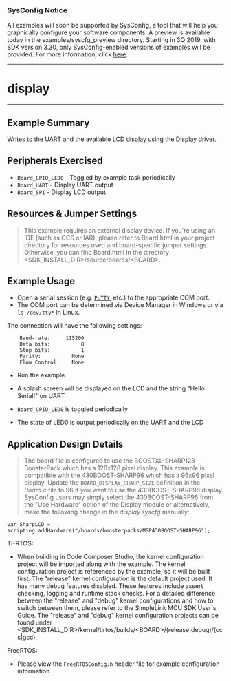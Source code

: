 ### SysConfig Notice

All examples will soon be supported by SysConfig, a tool that will help you graphically configure your software components. A preview is available today in the examples/syscfg_preview directory. Starting in 3Q 2019, with SDK version 3.30, only SysConfig-enabled versions of examples will be provided. For more information, click [here](http://www.ti.com/sysconfignotice).

---
# display

---

## Example Summary

Writes to the UART and the available LCD display using the Display driver.

## Peripherals Exercised

* `Board_GPIO_LED0` - Toggled by example task periodically
* `Board_UART` - Display UART output
* `Board_SPI` - Display LCD output

## Resources & Jumper Settings

> This example requires an external display device.  If you're using an IDE
(such as CCS or IAR), please refer to Board.html in
your project directory for resources used and board-specific jumper settings.
Otherwise, you can find Board.html in the directory
&lt;SDK_INSTALL_DIR&gt;/source/boards/&lt;BOARD&gt;.

## Example Usage

* Open a serial session (e.g. [`PuTTY`](http://www.putty.org/ "PuTTY's
 Homepage"), etc.) to the appropriate COM port.
 * The COM port can be determined via Device Manager in Windows or via
 `ls /dev/tty*` in Linux.

The connection will have the following settings:
```
    Baud-rate:     115200
    Data bits:          8
    Stop bits:          1
    Parity:          None
    Flow Control:    None
```

* Run the example.

* A splash screen will be displayed on the LCD and the string "Hello Serial!"
on UART

* `Board_GPIO_LED0` is toggled periodically

* The state of LED0 is output periodically on the UART and the LCD

## Application Design Details

> The board file is configured to use the BOOSTXL-SHARP128 BoosterPack which
 has a 128x128 pixel display. This example is compatible with the
 430BOOST-SHARP96 which has a 96x96 pixel display. Update the
 `BOARD_DISPLAY_SHARP_SIZE` definition in the _Board.c_ file to 96 if you
 want to use the 430BOOST-SHARP96 display. SysConfig users may simply select
 the 430BOOST-SHARP96 from the "Use Hardware" option of the Display module or
 alternatively, make the following change in the _display.syscfg_ manually:
```
var SharpLCD = scripting.addHardware("/boards/boosterpacks/MSP430BOOST-SHARP96");
```

TI-RTOS:

* When building in Code Composer Studio, the kernel configuration project will
be imported along with the example. The kernel configuration project is
referenced by the example, so it will be built first. The "release" kernel
configuration is the default project used. It has many debug features disabled.
These features include assert checking, logging and runtime stack checks. For a
detailed difference between the "release" and "debug" kernel configurations and
how to switch between them, please refer to the SimpleLink MCU SDK User's
Guide. The "release" and "debug" kernel configuration projects can be found
under &lt;SDK_INSTALL_DIR&gt;/kernel/tirtos/builds/&lt;BOARD&gt;/(release|debug)/(ccs|gcc).

FreeRTOS:

* Please view the `FreeRTOSConfig.h` header file for example configuration
information.
